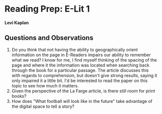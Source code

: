 # Reading Prep: E-Lit 1

#### Levi Kaplan

## Questions and Observations

1. Do you think that not having the ability to geographically orient information on the page in E-Readers impairs our ability to remember what we read? I know for me, I find myself thinking of the spacing of the page and where it the information was located when searching back through the book for a particular passage.  The article discusses this with regards to comprehension, but doesn't give strong results, saying it only impaired it a little bit.  I'd be interested to read the paper on this topic to see how much it matters.
2. Given the perspective of the La Farge article, is there still room for print books?
3. How does "What football will look like in the future" take advantage of the digital space to tell a story?
